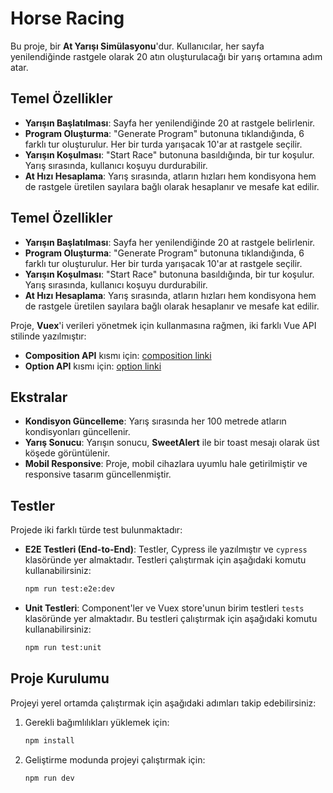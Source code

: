 # Horse Racing

Bu proje, bir **At Yarışı Simülasyonu**'dur. Kullanıcılar, her sayfa yenilendiğinde rastgele olarak 20 atın oluşturulacağı bir yarış ortamına adım atar.

## Temel Özellikler

- **Yarışın Başlatılması**: Sayfa her yenilendiğinde 20 at rastgele belirlenir.
- **Program Oluşturma**: "Generate Program" butonuna tıklandığında, 6 farklı tur oluşturulur. Her bir turda yarışacak 10'ar at rastgele seçilir.
- **Yarışın Koşulması**: "Start Race" butonuna basıldığında, bir tur koşulur. Yarış sırasında, kullanıcı koşuyu durdurabilir.
- **At Hızı Hesaplama**: Yarış sırasında, atların hızları hem kondisyona hem de rastgele üretilen sayılara bağlı olarak hesaplanır ve mesafe kat edilir.

## Temel Özellikler

- **Yarışın Başlatılması**: Sayfa her yenilendiğinde 20 at rastgele belirlenir.
- **Program Oluşturma**: "Generate Program" butonuna tıklandığında, 6 farklı tur oluşturulur. Her bir turda yarışacak 10'ar at rastgele seçilir.
- **Yarışın Koşulması**: "Start Race" butonuna basıldığında, bir tur koşulur. Yarış sırasında, kullanıcı koşuyu durdurabilir.
- **At Hızı Hesaplama**: Yarış sırasında, atların hızları hem kondisyona hem de rastgele üretilen sayılara bağlı olarak hesaplanır ve mesafe kat edilir.

Proje, **Vuex**'i verileri yönetmek için kullanmasına rağmen, iki farklı Vue API stilinde yazılmıştır:

- **Composition API** kısmı için: [composition linki](./composition)
- **Option API** kısmı için: [option linki](./option)

## Ekstralar

- **Kondisyon Güncelleme**: Yarış sırasında her 100 metrede atların kondisyonları güncellenir.
- **Yarış Sonucu**: Yarışın sonucu, **SweetAlert** ile bir toast mesajı olarak üst köşede görüntülenir.
- **Mobil Responsive**: Proje, mobil cihazlara uyumlu hale getirilmiştir ve responsive tasarım güncellenmiştir.

## Testler

Projede iki farklı türde test bulunmaktadır:

- **E2E Testleri (End-to-End)**: Testler, Cypress ile yazılmıştır ve `cypress` klasöründe yer almaktadır. Testleri çalıştırmak için aşağıdaki komutu kullanabilirsiniz:
    ```sh
    npm run test:e2e:dev
    ```

- **Unit Testleri**: Component'ler ve Vuex store'unun birim testleri `tests` klasöründe yer almaktadır. Bu testleri çalıştırmak için aşağıdaki komutu kullanabilirsiniz:
    ```sh
    npm run test:unit
    ```

## Proje Kurulumu

Projeyi yerel ortamda çalıştırmak için aşağıdaki adımları takip edebilirsiniz:

1. Gerekli bağımlılıkları yüklemek için:
    ```sh
    npm install
    ```

2. Geliştirme modunda projeyi çalıştırmak için:
    ```sh
    npm run dev
    ```